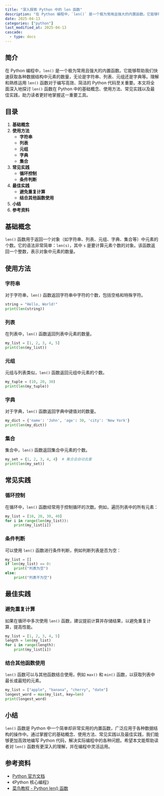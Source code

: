 ```yaml
---
title: "深入探索 Python 中的 len 函数"
description: "在 Python 编程中，`len()` 是一个极为常用且强大的内置函数。它能够帮助我们快速获取各种数据结构中元素的数量，无论是字符串、列表、元组还是字典等。理解和熟练运用 `len()` 函数对于编写高效、简洁的 Python 代码至关重要。本文将全面深入地探讨 `len()` 函数在 Python 中的基础概念、使用方法、常见实践以及最佳实践，助力读者更好地掌握这一重要工具。"
date: 2025-04-13
categories: ["python"]
last_modified_at: 2025-04-13
cascade:
  - type: docs
---
```



## 简介
在 Python 编程中，`len()` 是一个极为常用且强大的内置函数。它能够帮助我们快速获取各种数据结构中元素的数量，无论是字符串、列表、元组还是字典等。理解和熟练运用 `len()` 函数对于编写高效、简洁的 Python 代码至关重要。本文将全面深入地探讨 `len()` 函数在 Python 中的基础概念、使用方法、常见实践以及最佳实践，助力读者更好地掌握这一重要工具。

<!-- more -->
## 目录
1. **基础概念**
2. **使用方法**
    - **字符串**
    - **列表**
    - **元组**
    - **字典**
    - **集合**
3. **常见实践**
    - **循环控制**
    - **条件判断**
4. **最佳实践**
    - **避免重复计算**
    - **结合其他函数使用**
5. **小结**
6. **参考资料**

## 基础概念
`len()` 函数用于返回一个对象（如字符串、列表、元组、字典、集合等）中元素的个数。它的语法非常简单：`len(s)`，其中 `s` 是要计算元素个数的对象。该函数返回一个整数，表示对象中元素的数量。

## 使用方法

### 字符串
对于字符串，`len()` 函数返回字符串中字符的个数，包括空格和特殊字符。
```python
string = "Hello, World!"
print(len(string))  
```
### 列表
在列表中，`len()` 函数返回列表中元素的数量。
```python
my_list = [1, 2, 3, 4, 5]
print(len(my_list))  
```
### 元组
元组与列表类似，`len()` 函数返回元组中元素的个数。
```python
my_tuple = (10, 20, 30)
print(len(my_tuple))  
```
### 字典
对于字典，`len()` 函数返回字典中键值对的数量。
```python
my_dict = {'name': 'John', 'age': 30, 'city': 'New York'}
print(len(my_dict))  
```
### 集合
集合中，`len()` 函数返回集合中元素的个数。
```python
my_set = {1, 2, 3, 4, 4}  # 集合会自动去重
print(len(my_set))  
```

## 常见实践

### 循环控制
在循环中，`len()` 函数经常用于控制循环的次数。例如，遍历列表中的所有元素：
```python
my_list = [10, 20, 30, 40]
for i in range(len(my_list)):
    print(my_list[i])
```
### 条件判断
可以使用 `len()` 函数进行条件判断，例如判断列表是否为空：
```python
my_list = []
if len(my_list) == 0:
    print("列表为空")
else:
    print("列表不为空")
```

## 最佳实践

### 避免重复计算
如果在循环中多次使用 `len()` 函数，建议提前计算并存储结果，以避免重复计算，提高性能。
```python
my_list = [1, 2, 3, 4, 5]
length = len(my_list)
for i in range(length):
    print(my_list[i])
```
### 结合其他函数使用
`len()` 函数可以与其他函数结合使用，例如 `max()` 和 `min()` 函数，以获取列表中最长或最短的元素。
```python
my_list = ["apple", "banana", "cherry", "date"]
longest_word = max(my_list, key=len)
print(longest_word)  
```

## 小结
`len()` 函数是 Python 中一个简单却非常实用的内置函数，广泛应用于各种数据结构的操作中。通过掌握它的基础概念、使用方法、常见实践以及最佳实践，我们能够更加高效地编写 Python 代码，解决实际编程中的各种问题。希望本文能帮助读者对 `len()` 函数有更深入的理解，并在编程中灵活运用。

## 参考资料
- [Python 官方文档](https://docs.python.org/3/)
- 《Python 核心编程》
- [菜鸟教程 - Python len() 函数](https://www.runoob.com/python3/python3-func-len.html)